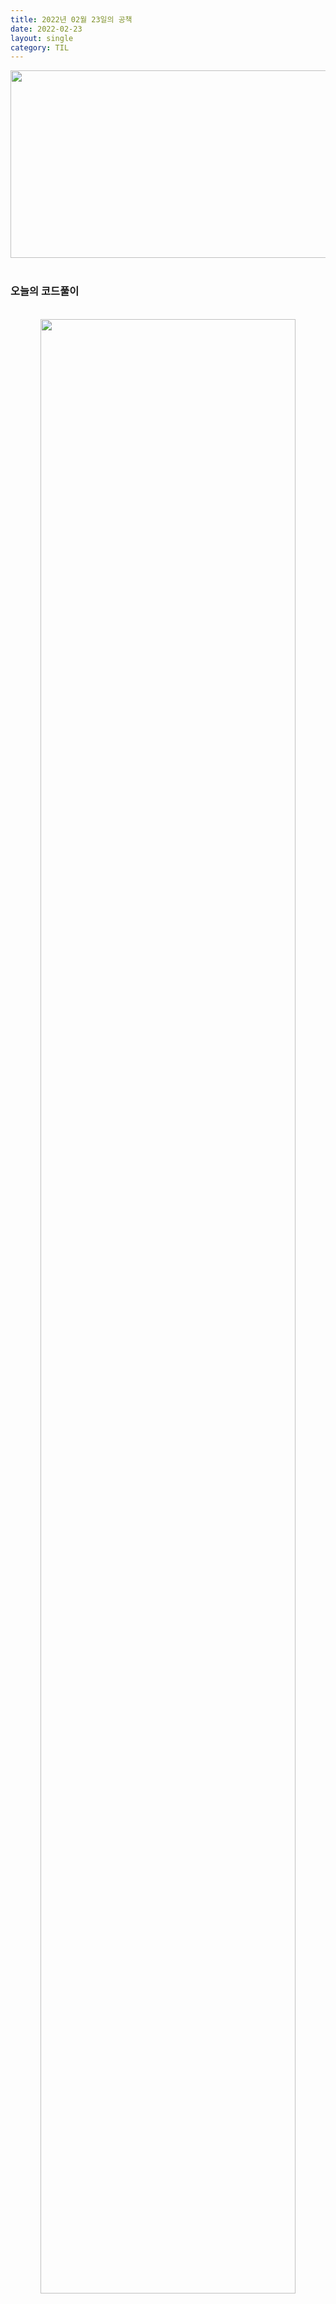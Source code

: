 ```yaml
---
title: 2022년 02월 23일의 공책
date: 2022-02-23
layout: single
category: TIL
---
```


<center><img src="https://media.vlpt.us/images/do66i/post/5d8cdf50-df2b-43df-b30a-425b8ae5f110/%E1%84%83%E1%85%A1%E1%86%AB%E1%84%87%E1%85%B5%E1%84%8D%E1%85%A1%E1%86%AF2.gif" width="650" height="300" /></center>

<br>

### 오늘의 코드풀이

<br>

<center><img src="https://user-images.githubusercontent.com/89396179/155316223-232ad9c2-f57d-4266-be5d-fd66ab5b0168.jpg" width="90%" height="90%" /></center>
<br>

🦭ㅤ`findOne()`은 MySQL의 `SELECT`와 같은 기능을 한다.<br>
_코드를 해석할 때 처음보는 단어 및 문법을 보고 쫄지말자_
<br>

<center><img src="https://user-images.githubusercontent.com/89396179/155315662-01f5a029-a9ca-4a56-8441-ecf68ca6bd9c.jpg" width="90%" height="90%" /></center>
<br>

🦭ㅤ`userInfo`는 MySQL에서 받아오는 값을 주입하기 때문에<br>
`async`, `await`등을 사용하여 비동기 처리를 해준다 무 적 권 !
<br>

<center><img src="https://user-images.githubusercontent.com/89396179/155315665-b7aec20d-0d2e-482c-b9f0-e10e1f8a4e20.jpg" width="90%" height="90%" /></center>
<br>
<span style="color:rgb(124, 152, 188)">🦭ㅤ코드 문법은 거의 고정적이다. 그러니 쫄지말고 공식문서를 보며 차근차근 코드를 뚝닥거리자 !</span>

<br>

<center><img src="https://user-images.githubusercontent.com/89396179/155316241-ce7f9155-fccc-4f8f-b5e5-56a9071c5246.jpeg" width="90%" height="90%" /></center>
<br>
🦭ㅤ빠르게 받아쓴 결과.... 보기 숭하네 ;ㅁ;
<br>

<br>

### 오늘의 일기

<br>
<span style="color:rgb(93, 176, 198); font-weight: bold">일단 코드풀이를 속성으로 해주셔서 너무 감사합니다 윤깐부님...! 보고계십니카 !</span>
<br>
<span style="color:rgb(211, 127, 103)">진지하게 1타강사 그 이상... 빛이난다 빛이나...✨</span>
<br>

내가 오늘 깐부님께 속성!코드풀이를 들으며 깨달은 것들이 있다.

1. 코드를 책읽듯 내려가면서 읽을 줄 아는것은 굉장히 중요하다.
2. 공식문서는 매우 유용하다. 모르는 것이 나왔을때는 쫄지말고 공식문서를 보자.
3. 코드를 한 번만에 짜는 사람은 없다. `console.log()`는 영원한 나의 친구 !
4. 알고리즘도 마찬가지이다. 레퍼런스를 외운 후 커스텀마이징을 할 수 있다면, 그게 곧 나의 코드가 되는 것.
5. 아무튼 절대 쫄지말자.
   <br>

난 내가 코드를 짤 때 정말 겁없이 도전의식 풀충한 마인드로 짠다는 생각을 했으나<br>
내가하는것은 정말 바위에 선긋기 정도였다.<br>
바위를 부수려면 내 뚝베기도 깨지고 멘탈도 깨질 각오로 덤벼야 했다 !<br>
오늘 진짜 많은걸 배우고 깨달았습니다 윤깐부님.<br>
당신은 정말... 도덕책....! 🙇‍♂️

<br>
<center><img src="https://user-images.githubusercontent.com/89396179/155322590-a9c55e3f-157b-429f-9a1f-caa01bd1c362.jpeg" width="70%" height="70%" /></center>
<center><span style="color:rgb(242, 203, 87);font-size:160%;font-weight: bold">믿습니다 믿습니다 !! 외쳐 윤깐부님 !!</span></center><br>
<center><span style="color:rgb(57, 91, 150);font-size:160%;font-weight: bold">쏴 ! 리 ! 질 ! 러 !</span></center><br>
<center><span style="color:rgb(191, 108, 61); font-size:160%;font-weight: bold">와아앙아아아앙아아아아앙아앙아ㅏ앙ㅇ아ㅏ</span></center><br>

---

# Sae Eleisa Tera Vi
